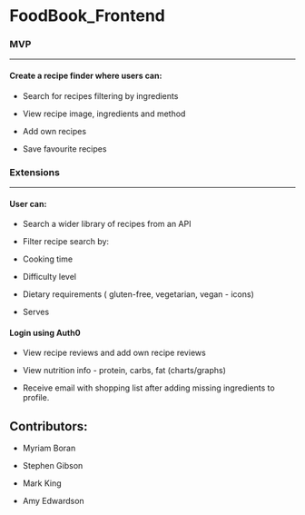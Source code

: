 # FoodBook_Frontend


### MVP
---




#### Create a recipe finder where users can:


- Search for recipes filtering by ingredients

- View recipe image, ingredients and method

- Add own recipes

- Save favourite recipes



### Extensions
---



#### User can:

- Search a wider library of recipes from an API

- Filter recipe search by: 

- Cooking time

- Difficulty level

- Dietary requirements ( gluten-free, vegetarian, vegan - icons)

- Serves

#### Login using Auth0

- View recipe reviews and add own recipe reviews

- View nutrition info - protein, carbs, fat (charts/graphs)

- Receive email with shopping list after adding missing ingredients to profile. 


## Contributors:

* Myriam Boran

* Stephen Gibson

* Mark King

* Amy Edwardson

